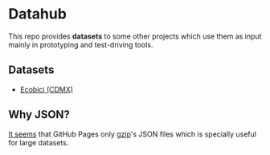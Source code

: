 # Datahub
This repo provides **datasets** to some other projects which use them as input mainly in prototyping and test-driving tools.

## Datasets
- [Ecobici (CDMX)](https://www.ecobici.df.gob.mx/es/informacion-del-servicio/open-data)

## Why JSON?
[It seems](https://github.com/square/crossfilter/blob/gh-pages/index.html#L209) that GitHub Pages only [gzip](https://en.wikipedia.org/wiki/Gzip#Derivatives_and_other_uses)'s JSON files which is specially useful for large datasets.
